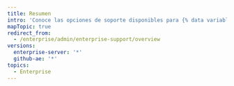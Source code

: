 ```yaml
---
title: Resumen
intro: 'Conoce las opciones de soporte disponibles para {% data variables.product.prodname_ghe_server %}.'
mapTopic: true
redirect_from:
  - /enterprise/admin/enterprise-support/overview
versions:
  enterprise-server: '*'
  github-ae: '*'
topics:
  - Enterprise
---
```


